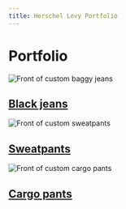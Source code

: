 ```yaml
---
title: Herschel Levy Portfolio
---
```


# Portfolio

<section class="grid">
<article>
    <img src="{{ site.baseurl }}/assets/img/black-jeans-front.jpg" alt="Front of custom baggy jeans">
    <h2><a href="{{ site.baseurl }}{% link portfolio-1.md %}">Black jeans</a></h2>
</article>
<article>
    <img src="{{ site.baseurl }}/assets/img/sweatpants.jpg" alt="Front of custom sweatpants">
    <h2><a href="{{ site.baseurl }}{% link portfolio-2.md %}">Sweatpants</a></h2>
</article>
<article>
    <img src="{{ site.baseurl }}/assets/img/cargo-pants.jpg" alt="Front of custom cargo pants">
    <h2><a href="{{ site.baseurl }}{% link portfolio-3.md %}">Cargo pants</a></h2>
</article>
</section>